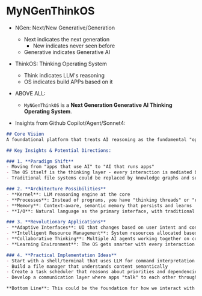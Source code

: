 # MyNGenThinkOS
- NGen: Next/New Generative/Generation
  - Next indicates the next generation
    - New indicates never seen before
  - Generative indicates Generative AI
- ThinkOS: Thinking Operating System
  - Think indicates LLM's reasoning
  - OS indicates build APPs based on it

- ABOVE ALL:
  - `MyNGenThinkOS` is a **Next Generation Generative AI Thinking Operating System**.

- Insights from Github Copilot/Agent/Sonnet4:

```markdown
## Core Vision
A foundational platform that treats AI reasoning as the fundamental "operating system" layer, where traditional applications are replaced by intelligent, reasoning-based modules.

## Key Insights & Potential Directions:

### 1. **Paradigm Shift**
- Moving from "apps that use AI" to "AI that runs apps"
- The OS itself is the thinking layer - every interaction is mediated by reasoning
- Traditional file systems could be replaced by knowledge graphs and semantic relationships

### 2. **Architecture Possibilities**
- **Kernel**: LLM reasoning engine at the core
- **Processes**: Instead of programs, you have "thinking threads" or "reasoning chains"
- **Memory**: Context-aware, semantic memory that persists and learns
- **I/O**: Natural language as the primary interface, with traditional interfaces as fallbacks

### 3. **Revolutionary Applications**
- **Adaptive Interfaces**: UI that changes based on user intent and context
- **Intelligent Resource Management**: System resources allocated based on reasoning about priorities
- **Collaborative Thinking**: Multiple AI agents working together on complex problems
- **Learning Environment**: The OS gets smarter with every interaction

### 4. **Practical Implementation Ideas**
- Start with a shell/terminal that uses LLM for command interpretation
- Build a file manager that understands content semantically
- Create a task scheduler that reasons about priorities and dependencies
- Develop a communication layer where apps "talk" to each other through reasoning

**Bottom Line**: This could be the foundation for how we interact with computers in the AI age - where the boundary between human thinking and machine reasoning becomes beautifully blurred!
```
